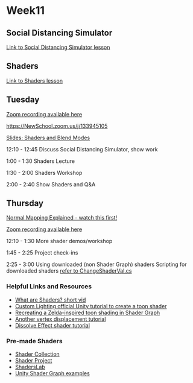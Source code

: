 # Week11

## Social Distancing Simulator

[Link to Social Distancing Simulator lesson](https://github.com/prismspecs/Virtual-Environments/tree/master/Unity%20Demos/Assets/Social%20Distancing%20Simulator/readme.md)

## Shaders

[Link to Shaders lesson](https://github.com/prismspecs/Virtual-Environments/tree/master/Universal%20RP%20Demos/Assets/Shaders)

## Tuesday

[Zoom recording available here](https://NewSchool.zoom.us/rec/share/_pdKC-ji7GVLYLPWxmyGUIIjOqDmaaa81CJI_qUIzR076FSMsH1eBunRBHbhzurb?startTime=1585670891000)

https://NewSchool.zoom.us/j/133945105

[Slides: Shaders and Blend Modes](https://docs.google.com/presentation/d/1uLLgGlK1kBMr9wi_dOA6wte-UtkRzEgKdUSdzd6jQso/edit?usp=sharing)

12:10 - 12:45
Discuss Social Distancing Simulator, show work

1:00 - 1:30
Shaders Lecture

1:30 - 2:00
Shaders Workshop

2:00 - 2:40
Show Shaders and Q&A

## Thursday

[Normal Mapping Explained - watch this first!](https://www.youtube.com/watch?v=SQrHkKnSBcA)

[Zoom recording available here]()

12:10 - 1:30
More shader demos/workshop

1:45 - 2:25
Project check-ins

2:25 - 3:00
Using downloaded (non Shader Graph) shaders
Scripting for downloaded shaders [refer to ChangeShaderVal.cs](https://github.com/prismspecs/Virtual-Environments/blob/master/Universal%20RP%20Demos/Assets/Shaders/Scripting%20Shaders/ChangeShaderVal.cs)


### Helpful Links and Resources

+ [What are Shaders? short vid](https://www.youtube.com/watch?v=sXbdF4KjNOc)
+ [Custom Lighting official Unity tutorial to create a toon shader](https://blogs.unity3d.com/2019/07/31/custom-lighting-in-shader-graph-expanding-your-graphs-in-2019/)
+ [Recreating a Zelda-inspired toon shading in Shader Graph](https://connect.unity.com/p/zelda-inspired-toon-shading-in-shadergraph)
+ [Another vertex displacement tutorial](https://www.youtube.com/watch?v=vh85pzT959M)
+ [Dissolve Effect shader tutorial](https://www.youtube.com/watch?v=taMp1g1pBeE)

### Pre-made Shaders
+ [Shader Collection](https://github.com/michidk/Unity-Script-Collection#materials--shading)
+ [Shader Project](https://github.com/ellioman/ShaderProject)
+ [ShadersLab](http://shaderslab.com/shaders.html)
+ [Unity Shader Graph examples](https://github.com/UnityTechnologies/ShaderGraph_ExampleLibrary)
